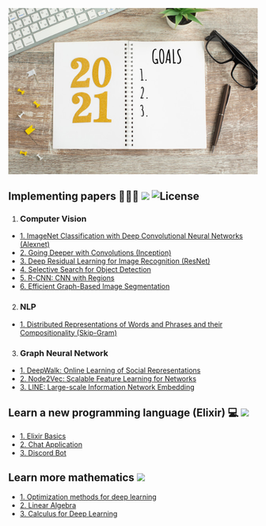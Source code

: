 <div align="center">
  <img src="year-goals-list-2021.jpg">
</div>

## Implementing papers 👨🏻‍💻 ![](https://img.shields.io/badge/progress-2%25-green.svg) ![License](https://img.shields.io/github/license/flursky/resolutions-2021.svg?color=blue&style=plastic)

1. ### Computer Vision
  - [1. ImageNet Classification with Deep Convolutional Neural Networks (Alexnet)](https://github.com/Flursky/deeplearning-cv/tree/main/alexnet)
  - [2. Going Deeper with Convolutions (Inception)](http://example.org/)
  - [3. Deep Residual Learning for Image Recognition (ResNet)](http://example.org/)
  - [4. Selective Search for Object Detection](http://example.org/)
  - [5. R-CNN: CNN with Regions](http://example.org/)
  - [6. Efficient Graph-Based Image Segmentation](http://example.org/)

2. ### NLP
  - [1. Distributed Representations of Words and Phrases and their Compositionality (Skip-Gram)](https://github.com/Flursky/skip-gram)

3. ### Graph Neural Network
  - [1. DeepWalk: Online Learning of Social Representations](https://github.com/Flursky/deepwalk)
  - [2. Node2Vec: Scalable Feature Learning for Networks]()
  - [3. LINE: Large-scale Information Network Embedding]()

## Learn a new programming language (Elixir) 💻 ![](https://img.shields.io/badge/progress-0%25-red.svg)

- [1. Elixir Basics](http://example.org/)
- [2. Chat Application](http://example.org/)
- [3. Discord Bot](http://example.org/)

## Learn more mathematics ![](https://img.shields.io/badge/progress-0%25-blue.svg)

- [1. Optimization methods for deep learning](http://example.org/)
- [2. Linear Algebra](http://example.org/)
- [3. Calculus for Deep Learning](http://example.org/)